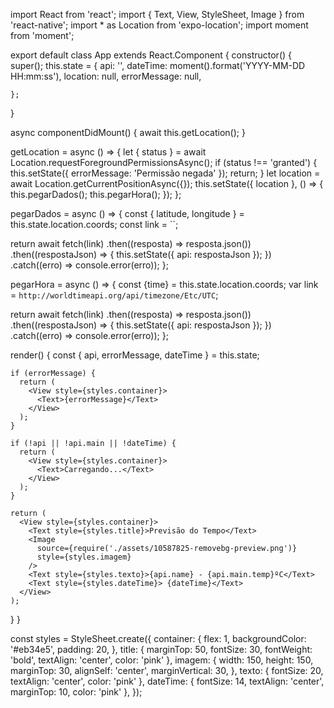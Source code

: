
import React from 'react';
import { Text, View, StyleSheet, Image } from 'react-native';
import * as Location from 'expo-location';
import moment from 'moment'; 

export default class App extends React.Component {
  constructor() {
    super();
    this.state = {
      api: '',
        dateTime: moment().format('YYYY-MM-DD HH:mm:ss'), 
      location: null,
      errorMessage: null,
    
    };
  }

  async componentDidMount() {
    await this.getLocation();
  }

  getLocation = async () => {
    let { status } = await Location.requestForegroundPermissionsAsync();
    if (status !== 'granted') {
      this.setState({ errorMessage: 'Permissão negada' });
      return;
    }
    let location = await Location.getCurrentPositionAsync({});
    this.setState({ location }, () => {
      this.pegarDados();
      this.pegarHora();
    });
  };

  pegarDados = async () => {
    const { latitude, longitude } = this.state.location.coords;
    const link = ``;

   return await fetch(link)
  .then((resposta) => resposta.json())
  .then((respostaJson) => {
    this.setState({ api: respostaJson });
  })
  .catch((erro) => console.error(erro));
};

pegarHora = async () => {
  const {time} = this.state.location.coords;
  var link = `http://worldtimeapi.org/api/timezone/Etc/UTC`;

  return await fetch(link)
  .then((resposta) => resposta.json())
  .then((respostaJson) => {
    this.setState({ api: respostaJson });
  })
  .catch((erro) => console.error(erro));
};


  render() {
    const { api, errorMessage, dateTime } = this.state;

    if (errorMessage) {
      return (
        <View style={styles.container}>
          <Text>{errorMessage}</Text>
        </View>
      );
    }

    if (!api || !api.main || !dateTime) {
      return (
        <View style={styles.container}>
          <Text>Carregando...</Text>
        </View>
      );
    }

    return (
      <View style={styles.container}>
        <Text style={styles.title}>Previsão do Tempo</Text>
        <Image
          source={require('./assets/10587825-removebg-preview.png')} 
          style={styles.imagem}
        />
        <Text style={styles.texto}>{api.name} - {api.main.temp}ºC</Text>
        <Text style={styles.dateTime}> {dateTime}</Text> 
      </View>
    );
  }
}

const styles = StyleSheet.create({
  container: {
    flex: 1,
    backgroundColor: '#eb34e5',
    padding: 20, 
  },
  title: {
    marginTop: 50,
    fontSize: 30,
    fontWeight: 'bold',
    textAlign: 'center',
    color: 'pink'
  },
  imagem: {
    width: 150,
    height: 150,
    marginTop: 30,
    alignSelf: 'center',
    marginVertical: 30,
  },
  texto: {
    fontSize: 20,
    textAlign: 'center',
    color: 'pink'
  },
  dateTime: {
    fontSize: 14,
    textAlign: 'center',
    marginTop: 10,
    color: 'pink'
  },
});
